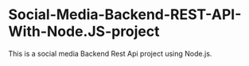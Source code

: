 # Social-Media-Backend-REST-API-With-Node.JS-project

This is a social media Backend Rest Api project using Node.js.
